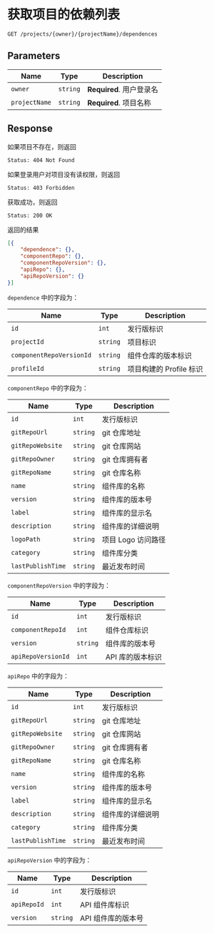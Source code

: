 # 获取项目的依赖列表

```text
GET /projects/{owner}/{projectName}/dependences
```

## Parameters

| Name          | Type     | Description              |
| ------------- | -------- | ------------------------ |
| `owner`       | `string` | **Required**. 用户登录名 |
| `projectName` | `string` | **Required**. 项目名称   |

## Response

如果项目不存在，则返回

```text
Status: 404 Not Found
```

如果登录用户对项目没有读权限，则返回

```text
Status: 403 Forbidden
```

获取成功，则返回

```text
Status: 200 OK
```

返回的结果

```json
[{
    "dependence": {},
    "componentRepo": {},
    "componentRepoVersion": {},
    "apiRepo": {},
    "apiRepoVersion": {}
}]
```

`dependence` 中的字段为：

| Name                     | Type     | Description             |
| ------------------------ | -------- | ----------------------- |
| `id`                     | `int`    | 发行版标识              |
| `projectId`              | `string` | 项目标识                |
| `componentRepoVersionId` | `string` | 组件仓库的版本标识      |
| `profileId`              | `string` | 项目构建的 Profile 标识 |

`componentRepo` 中的字段为：

| Name              | Type     | Description        |
| ----------------- | -------- | ------------------ |
| `id`              | `int`    | 发行版标识         |
| `gitRepoUrl`      | `string` | git 仓库地址       |
| `gitRepoWebsite`  | `string` | git 仓库网站       |
| `gitRepoOwner`    | `string` | git 仓库拥有者     |
| `gitRepoName`     | `string` | git 仓库名称       |
| `name`            | `string` | 组件库的名称       |
| `version`         | `string` | 组件库的版本号     |
| `label`           | `string` | 组件库的显示名     |
| `description`     | `string` | 组件库的详细说明   |
| `logoPath`        | `string` | 项目 Logo 访问路径 |
| `category`        | `string` | 组件库分类         |
| `lastPublishTime` | `string` | 最近发布时间       |

`componentRepoVersion` 中的字段为：

| Name               | Type     | Description      |
| ------------------ | -------- | ---------------- |
| `id`               | `int`    | 发行版标识       |
| `componentRepoId`  | `int`    | 组件仓库标识     |
| `version`          | `string` | 组件库的版本号   |
| `apiRepoVersionId` | `int`    | API 库的版本标识 |

`apiRepo` 中的字段为：

| Name              | Type     | Description      |
| ----------------- | -------- | ---------------- |
| `id`              | `int`    | 发行版标识       |
| `gitRepoUrl`      | `string` | git 仓库地址     |
| `gitRepoWebsite`  | `string` | git 仓库网站     |
| `gitRepoOwner`    | `string` | git 仓库拥有者   |
| `gitRepoName`     | `string` | git 仓库名称     |
| `name`            | `string` | 组件库的名称     |
| `version`         | `string` | 组件库的版本号   |
| `label`           | `string` | 组件库的显示名   |
| `description`     | `string` | 组件库的详细说明 |
| `category`        | `string` | 组件库分类       |
| `lastPublishTime` | `string` | 最近发布时间     |

`apiRepoVersion` 中的字段为：

| Name        | Type     | Description        |
| ----------- | -------- | ------------------ |
| `id`        | `int`    | 发行版标识         |
| `apiRepoId` | `int`    | API 组件库标识     |
| `version`   | `string` | API 组件库的版本号 |
